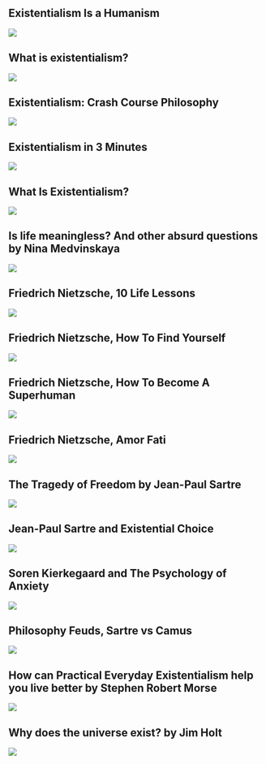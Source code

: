 Existentialism Is a Humanism
----------------------------

[![]( /image/yid-tW-IrnwKBxs.jpg)](https://www.youtube.com/watch?v=tW-IrnwKBxs)

What is existentialism?
-----------------------

[![]( /image/yid-H_tgqj9MU8M.jpg)](https://www.youtube.com/watch?v=H_tgqj9MU8M)

Existentialism: Crash Course Philosophy
---------------------------------------

[![]( /image/yid-YaDvRdLMkHs.jpg)](https://www.youtube.com/watch?v=YaDvRdLMkHs)

Existentialism in 3 Minutes
---------------------------

[![]( /image/yid-I-eRTJzaFsg.jpg)](https://www.youtube.com/watch?v=I-eRTJzaFsg)

What Is Existentialism?
-----------------------

[![]( /image/yid-VYyxc1mmnrI.jpg)](https://www.youtube.com/watch?v=VYyxc1mmnrI)

Is life meaningless? And other absurd questions by Nina Medvinskaya
-------------------------------------------------------------------

[![]( /image/yid-vPtzpjC7TF4.jpg)](https://www.youtube.com/watch?v=vPtzpjC7TF4)

Friedrich Nietzsche, 10 Life Lessons
------------------------------------

[![]( /image/yid-ueBZZ8CRJCo.jpg)](https://www.youtube.com/watch?v=ueBZZ8CRJCo)

Friedrich Nietzsche, How To Find Yourself
-----------------------------------------

[![]( /image/yid-0OIZMGEQ298.jpg)](https://www.youtube.com/watch?v=0OIZMGEQ298)

Friedrich Nietzsche, How To Become A Superhuman
-----------------------------------------------

[![]( /image/yid-_HF9npeC3uc.jpg)](https://www.youtube.com/watch?v=_HF9npeC3uc)

Friedrich Nietzsche, Amor Fati
------------------------------

[![]( /image/yid-2Xzh1BjCA5Q.jpg)](https://www.youtube.com/watch?v=2Xzh1BjCA5Q)

The Tragedy of Freedom by Jean-Paul Sartre
------------------------------------------

[![]( /image/yid-ZwwiqQBFsJs.jpg)](https://www.youtube.com/watch?v=ZwwiqQBFsJs)

Jean-Paul Sartre and Existential Choice
---------------------------------------

[![]( /image/yid-qpXNRrtuo38.jpg)](https://www.youtube.com/watch?v=qpXNRrtuo38)

Soren Kierkegaard and The Psychology of Anxiety
-----------------------------------------------

[![]( /image/yid-mLjgfMj2W6k.jpg)](https://www.youtube.com/watch?v=mLjgfMj2W6k)

Philosophy Feuds, Sartre vs Camus
---------------------------------

[![]( /image/yid-MAQoTlgT8_Q.jpg)](https://www.youtube.com/watch?v=MAQoTlgT8_Q)

How can Practical Everyday Existentialism help you live better by Stephen Robert Morse
--------------------------------------------------------------------------------------

[![]( /image/yid-6YDygRClCRc.jpg)](https://www.youtube.com/watch?v=6YDygRClCRc)

Why does the universe exist? by Jim Holt
----------------------------------------

[![]( /image/yid-zORUUqJd81M.jpg)](https://www.youtube.com/watch?v=zORUUqJd81M)
